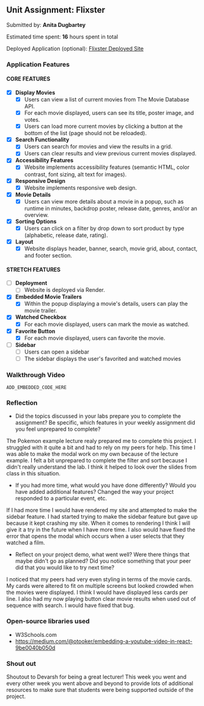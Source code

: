 ## Unit Assignment: Flixster

Submitted by: **Anita Dugbartey**

Estimated time spent: **16** hours spent in total

Deployed Application (optional): [Flixster Deployed Site](ADD_LINK_HERE)

### Application Features

#### CORE FEATURES


- [x] **Display Movies**
  - [x] Users can view a list of current movies from The Movie Database API.
  - [x] For each movie displayed, users can see its title, poster image, and votes.
  - [x] Users can load more current movies by clicking a button at the bottom of the list (page should not be reloaded).
- [x] **Search Functionality**
  - [x] Users can search for movies and view the results in a grid.
  - [x] Users can clear results and view previous current movies displayed.
- [x] **Accessibility Features**
  - [x] Website implements accessibility features (semantic HTML, color contrast, font sizing, alt text for images).
- [x] **Responsive Design**
  - [x] Website implements responsive web design.
- [x] **Movie Details**
  - [x] Users can view more details about a movie in a popup, such as runtime in minutes, backdrop poster, release date, genres, and/or an overview.
- [x] **Sorting Options**
  - [x] Users can click on a filter by drop down to sort product by type (alphabetic, release date, rating).
- [x] **Layout**
  - [x] Website displays header, banner, search, movie grid, about, contact, and footer section.

#### STRETCH FEATURES

- [ ] **Deployment**
  - [ ] Website is deployed via Render.
- [x] **Embedded Movie Trailers**
  - [x] Within the popup displaying a movie's details, users can play the movie trailer.
- [x] **Watched Checkbox**
  - [x] For each movie displayed, users can mark the movie as watched.
- [x] **Favorite Button**
  - [x] For each movie displayed, users can favorite the movie.
- [ ] **Sidebar**
  - [ ] Users can open a sidebar
  - [ ] The sidebar displays the user's favorited and watched movies

### Walkthrough Video

`ADD_EMBEDDED_CODE_HERE`

### Reflection

* Did the topics discussed in your labs prepare you to complete the assignment? Be specific, which features in your weekly assignment did you feel unprepared to complete?

The Pokemon example lecture realy prepared me to complete this project. I struggled with it quite a bit and had to rely on my peers for help. This time I was able to make the modal work on my own because of the lecture example. I felt a bit unprepared to complete the filter and sort because I didn't really understand the lab. I think it helped to look over the slides from class in this situation.

* If you had more time, what would you have done differently? Would you have added additional features? Changed the way your project responded to a particular event, etc.

If I had more time I would have rendered my site and attempted to make the sidebar feature. I had started trying to make the sidebar feature but gave up because it kept crashing my site. When it comes to rendering I think I will give it a try in the future when I have more time. I also would have fixed the error that opens the modal which occurs when a user selects that they watched a film.  

* Reflect on your project demo, what went well? Were there things that maybe didn't go as planned? Did you notice something that your peer did that you would like to try next time?

I noticed that my peers had very even styling in terms of the movie cards. My cards were altered to fit on multiple screens but looked crowded when the movies were displayed. I think I would have displayed less cards per line. I also had my now playing button clear movie results when used out of sequence with search. I would have fixed that bug.

### Open-source libraries used

- W3Schools.com
- https://medium.com/@otooker/embedding-a-youtube-video-in-react-9be0040b050d

### Shout out

Shoutout to Devarsh for being a great lecturer! This week you went and every other week you went above and beyond to provide lots of additional resources to make sure that students were being supported outside of the project.